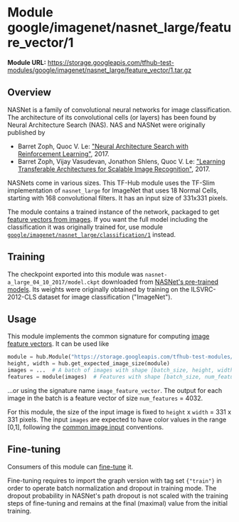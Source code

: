 # Module google/imagenet/nasnet_large/feature_vector/1

**Module URL:** https://storage.googleapis.com/tfhub-test-modules/google/imagenet/nasnet_large/feature_vector/1.tar.gz

## Overview

NASNet is a family of convolutional neural networks for image classification.
The architecture of its convolutional cells (or layers) has been found by
Neural Architecture Search (NAS). NAS and NASNet were originally published by

  * Barret Zoph, Quoc V. Le: ["Neural Architecture Search
    with Reinforcement Learning"](https://arxiv.org/abs/1611.01578), 2017.
  * Barret Zoph, Vijay Vasudevan, Jonathon Shlens, Quoc V. Le:
    ["Learning Transferable Architectures for Scalable Image
    Recognition"](https://arxiv.org/abs/1707.07012), 2017.

NASNets come in various sizes. This TF-Hub module uses the TF-Slim
implementation of `nasnet_large` for ImageNet
that uses 18 Normal Cells,
starting with 168 convolutional filters.
It has an input size of 331x331 pixels.

The module contains a trained instance of the network, packaged to get
[feature vectors from images](../../../../../common_signatures/images.md#image-feature-vector).
If you want the full model including the classification it was originally
trained for, use module
[`google/imagenet/nasnet_large/classification/1`](../classification/1.md)
instead.


## Training

The checkpoint exported into this module was `nasnet-a_large_04_10_2017/model.ckpt` downloaded
from
[NASNet's pre-trained models](https://github.com/tensorflow/models/blob/master/research/slim/nets/nasnet/README.md).
Its weights were originally obtained by training on the ILSVRC-2012-CLS
dataset for image classification ("ImageNet").

## Usage

This module implements the common signature for computing
[image feature vectors](../../../../../common_signatures/images.md#image-feature-vector).
It can be used like

```python
module = hub.Module("https://storage.googleapis.com/tfhub-test-modules/google/imagenet/nasnet_large/feature_vector/1.tar.gz")
height, width = hub.get_expected_image_size(module)
images = ...  # A batch of images with shape [batch_size, height, width, 3].
features = module(images)  # Features with shape [batch_size, num_features].
```

...or using the signature name `image_feature_vector`. The output for each image
in the batch is a feature vector of size `num_features` = 4032.

For this module, the size of the input image is fixed to
`height` x `width` = 331 x 331 pixels.
The input `images` are expected to have color values in the range [0,1],
following the
[common image input](../../../../../common_signatures/images.md#image-input)
conventions.


## Fine-tuning

Consumers of this module can [fine-tune](../../../../../fine_tuning.md) it.

Fine-tuning requires to import the graph version with tag set `{"train"}`
in order to operate batch normalization and dropout in training mode.
The dropout probability in NASNet's path dropout is not scaled with
the training steps of fine-tuning and remains at the final (maximal) value
from the initial training.

